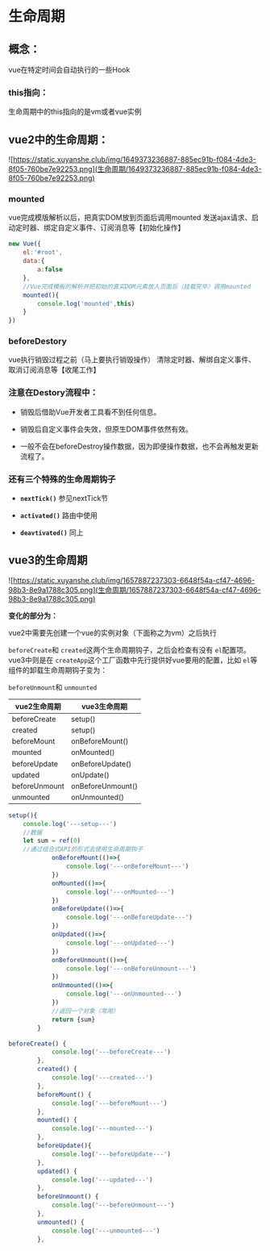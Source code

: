 # 生命周期

## 概念：

vue在特定时间会自动执行的一些Hook

### this指向：

生命周期中的this指向的是vm或者vue实例

## vue2中的生命周期：

![https://static.xuyanshe.club/img/1649373236887-885ec91b-f084-4de3-8f05-760be7e92253.png](生命周期/1649373236887-885ec91b-f084-4de3-8f05-760be7e92253.png)

### mounted

vue完成模版解析以后，把真实DOM放到页面后调用mounted 发送ajax请求、启动定时器、绑定自定义事件、订阅消息等【初始化操作】

```JavaScript
new Vue({
	el:'#root',
	data:{
		a:false
	},
	//Vue完成模板的解析并把初始的真实DOM元素放入页面后（挂载完毕）调用mounted
	mounted(){
		console.log('mounted',this)
	}
})
```

### beforeDestory

vue执行销毁过程之前（马上要执行销毁操作） 清除定时器、解绑自定义事件、取消订阅消息等【收尾工作】

### 注意在Destory流程中：

- 销毁后借助Vue开发者工具看不到任何信息。

- 销毁后自定义事件会失效，但原生DOM事件依然有效。

- 一般不会在beforeDestroy操作数据，因为即便操作数据，也不会再触发更新流程了。

### 还有三个特殊的生命周期钩子

- **`nextTick()`** 参见nextTick节

- **`activated()`** 路由中使用

- **`deavtivated()`** 同上

## vue3的生命周期

![https://static.xuyanshe.club/img/1657887237303-6648f54a-cf47-4696-98b3-8e9a1788c305.png](生命周期/1657887237303-6648f54a-cf47-4696-98b3-8e9a1788c305.png)

**变化的部分为：**

vue2中需要先创建一个vue的实例对象（下面称之为vm）之后执行

`beforeCreate`和 `created`这两个生命周期钩子，之后会检查有没有 `el`配置项。vue3中则是在 `createApp`这个工厂函数中先行提供好vue要用的配置，比如 `el`等组件的卸载生命周期钩子变为：

`beforeUnmount`和 `unmounted`

|vue2生命周期|vue3生命周期|
|-|-|
|beforeCreate|setup()|
|created|setup()|
|beforeMount|onBeforeMount()|
|mounted|onMounted()|
|beforeUpdate|onBeforeUpdate()|
|updated|onUpdate()|
|beforeUnmount|onBeforeUnmount()|
|unmounted|onUnmounted()|

```JavaScript
setup(){
	console.log('---setup---')
	//数据
	let sum = ref(0)
	//通过组合式API的形式去使用生命周期钩子
			onBeforeMount(()=>{
				console.log('---onBeforeMount---')
			})
			onMounted(()=>{
				console.log('---onMounted---')
			})
			onBeforeUpdate(()=>{
				console.log('---onBeforeUpdate---')
			})
			onUpdated(()=>{
				console.log('---onUpdated---')
			})
			onBeforeUnmount(()=>{
				console.log('---onBeforeUnmount---')
			})
			onUnmounted(()=>{
				console.log('---onUnmounted---')
			})
			//返回一个对象（常用）
			return {sum}
		}
```

```JavaScript
beforeCreate() {
			console.log('---beforeCreate---')
		},
		created() {
			console.log('---created---')
		},
		beforeMount() {
			console.log('---beforeMount---')
		},
		mounted() {
			console.log('---mounted---')
		},
		beforeUpdate(){
			console.log('---beforeUpdate---')
		},
		updated() {
			console.log('---updated---')
		},
		beforeUnmount() {
			console.log('---beforeUnmount---')
		},
		unmounted() {
			console.log('---unmounted---')
		},
```

